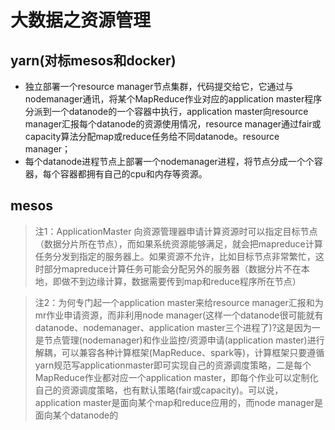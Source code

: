 # 大数据之资源管理
## yarn(对标mesos和docker)
* 独立部署一个resource manager节点集群，代码提交给它，它通过与nodemanager通讯，将某个MapReduce作业对应的application master程序分派到一个datanode的一个容器中执行，application master向resource manager汇报每个datanode的资源使用情况，resource manager通过fair或capacity算法分配map或reduce任务给不同datanode。resource manager；
* 每个datanode进程节点上部署一个nodemanager进程，将节点分成一个个容器，每个容器都拥有自己的cpu和内存等资源。
## mesos

> 注1：ApplicationMaster 向资源管理器申请计算资源时可以指定目标节点（数据分片所在节点），而如果系统资源能够满足，就会把mapreduce计算任务分发到指定的服务器上。如果资源不允许，比如目标节点非常繁忙，这时部分mapreduce计算任务可能会分配另外的服务器（数据分片不在本地，即做不到边缘计算，数据需要传到map和reduce程序所在节点）

> 注2：为何专门起一个application master来给resource manager汇报和为mr作业申请资源，而非利用node manager(这样一个datanode很可能就有datanode、nodemanager、application master三个进程了)?这是因为一是节点管理(nodemanager)和作业监控/资源申请(application master)进行解耦，可以兼容各种计算框架(MapReduce、spark等)，计算框架只要遵循yarn规范写applicationmaster即可实现自己的资源调度策略，二是每个MapReduce作业都对应一个application master，即每个作业可以定制化自己的资源调度策略，也有默认策略(fair或capacity)。可以说，application master是面向某个map和reduce应用的，而node manager是面向某个datanode的